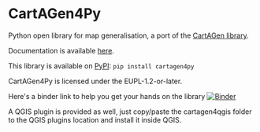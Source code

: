 # CartAGen4Py
Python open library for map generalisation, a port of the [CartAGen library](https://github.com/IGNF/CartAGen).

Documentation is available [here](https://cartagen4py.readthedocs.io/en/latest/).

This library is available on [PyPI](https://pypi.org/project/cartagen4py/): 
`pip install cartagen4py`

CartAGen4Py is licensed under the EUPL-1.2-or-later.

Here's a binder link to help you get your hands on the library [![Binder](https://mybinder.org/badge_logo.svg)](https://mybinder.org/v2/gh/LostInZoom/cartagen4py/HEAD?labpath=notebooks%2Fcartagen4py.ipynb)

A QGIS plugin is provided as well, just copy/paste the cartagen4qgis folder to the QGIS plugins location and install it inside QGIS.